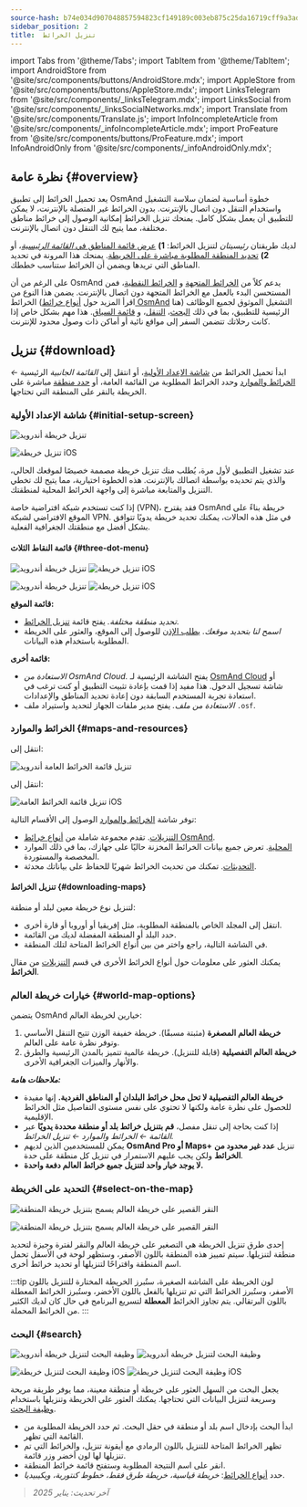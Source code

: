 ```yaml
---
source-hash: b74e034d907048857594823cf149189c003eb875c25da16719cff9a3addc6202
sidebar_position: 2
title:  تنزيل الخرائط
---
```

import Tabs from '@theme/Tabs';
import TabItem from '@theme/TabItem';
import AndroidStore from '@site/src/components/buttons/AndroidStore.mdx';
import AppleStore from '@site/src/components/buttons/AppleStore.mdx';
import LinksTelegram from '@site/src/components/_linksTelegram.mdx';
import LinksSocial from '@site/src/components/_linksSocialNetworks.mdx';
import Translate from '@site/src/components/Translate.js';
import InfoIncompleteArticle from '@site/src/components/_infoIncompleteArticle.mdx';
import ProFeature from '@site/src/components/buttons/ProFeature.mdx';
import InfoAndroidOnly from '@site/src/components/_infoAndroidOnly.mdx';




## نظرة عامة {#overview}

يعد تحميل الخرائط إلى تطبيق OsmAnd خطوة أساسية لضمان سلاسة التشغيل واستخدام التنقل دون اتصال بالإنترنت. بدون الخرائط غير المتصلة بالإنترنت، لا يمكن للتطبيق أن يعمل بشكل كامل. يمنحك تنزيل الخرائط إمكانية الوصول إلى خرائط مناطق مختلفة، مما يتيح لك التنقل دون اتصال بالإنترنت.

لديك طريقتان *رئيسيتان* لتنزيل الخرائط: **1)** [عرض قائمة المناطق في *القائمة الرئيسية*](#maps-and-resources)، أو **2)** [تحديد المنطقة المطلوبة مباشرة على الخريطة](#select-on-the-map). يمنحك هذا المرونة في تحديد المناطق التي تريدها ويضمن أن الخرائط ستناسب خططك.

على الرغم من أن OsmAnd يدعم كلاً من [الخرائط المتجهة](../map/vector-maps.md) و [الخرائط النقطية](../map/raster-maps.md)، فمن المستحسن البدء بالعمل مع الخرائط المتجهة دون اتصال بالإنترنت. يضمن هذا النوع من الخرائط (اقرأ المزيد حول [أنواع خرائط OsmAnd](../personal/maps-resources.md#map-types) هنا) التشغيل الموثوق لجميع الوظائف الرئيسية للتطبيق، بما في ذلك [البحث](../search/index.md)، [التنقل](../navigation/index.md)، و [قائمة السياق](../map/map-context-menu.md). هذا مهم بشكل خاص إذا كانت رحلاتك تتضمن السفر إلى مواقع نائية أو أماكن ذات وصول محدود للإنترنت.


## تنزيل {#download}

ابدأ تحميل الخرائط من [شاشة الإعداد الأولية](#initial-setup-screen)، أو انتقل إلى *القائمة الجانبية* الرئيسية *←* [الخرائط والموارد](#maps-and-resources) وحدد الخرائط المطلوبة من القائمة العامة، أو [حدد منطقة](#select-on-the-map) مباشرة على الخريطة بالنقر على المنطقة التي تحتاجها.


### شاشة الإعداد الأولية {#initial-setup-screen}

<Tabs groupId="operating-systems">

<TabItem value="android" label="أندرويد">

![تنزيل خريطة أندرويد](@site/static/img/steps/start_screen_first_screen_andr.png)

</TabItem>

<TabItem value="ios" label="iOS">

![تنزيل خريطة iOS](@site/static/img/steps/start_screen_first_screen_ios.png)

</TabItem>

</Tabs>

عند تشغيل التطبيق لأول مرة، يُطلب منك تنزيل خريطة مصممة خصيصًا لموقعك الحالي، والذي يتم تحديده بواسطة اتصالك بالإنترنت. هذه الخطوة اختيارية، مما يتيح لك تخطي التنزيل والمتابعة مباشرة إلى واجهة الخرائط المحلية لمنطقتك.

إذا كنت تستخدم شبكة افتراضية خاصة (VPN)، فقد يقترح OsmAnd خريطة بناءً على الموقع الافتراضي لشبكة VPN. في مثل هذه الحالات، يمكنك تحديد خريطة يدويًا تتوافق بشكل أفضل مع منطقتك الجغرافية الفعلية.


#### قائمة النقاط الثلاث {#three-dot-menu}

<Tabs groupId="operating-systems">

<TabItem value="android" label="أندرويد">

![تنزيل خريطة أندرويد](@site/static/img/steps/start_screen_first_screen_location_andr.png) ![تنزيل خريطة iOS](@site/static/img/steps/start_screen_first_screen_other_andr.png)

</TabItem>

<TabItem value="ios" label="iOS">

![تنزيل خريطة أندرويد](@site/static/img/steps/start_screen_first_screen_location_ios.png) ![تنزيل خريطة iOS](@site/static/img/steps/start_screen_first_screen_other_ios.png)

</TabItem>

</Tabs>

**قائمة الموقع:**

- *تحديد منطقة مختلفة.* يفتح قائمة [تنزيل الخرائط](#maps-and-resources).
- *اسمح لنا بتحديد موقعك.* [يطلب الإذن](../start-with/first-steps.md#permission-to-access-the-location) للوصول إلى الموقع، والعثور على الخريطة المطلوبة باستخدام هذه البيانات.

**قائمة أخرى:**

- *الاستعادة من OsmAnd Cloud.* يفتح الشاشة الرئيسية لـ [OsmAnd Cloud](../personal/osmand-cloud.md) أو شاشة تسجيل الدخول. هذا مفيد إذا قمت بإعادة تثبيت التطبيق أو كنت ترغب في استعادة تجربة المستخدم السابقة دون إعادة تحديد المناطق والإعدادات.
- *الاستعادة من ملف.* يفتح مدير ملفات الجهاز لتحديد واستيراد ملف `.osf`.


### الخرائط والموارد {#maps-and-resources}

<Tabs groupId="operating-systems">

<TabItem value="android" label="أندرويد">

انتقل إلى: *<Translate android="true" ids="shared_string_menu,maps_and_resources,downloads"/>*

![تنزيل قائمة الخرائط العامة أندرويد](@site/static/img/personal/maps/download_menu_andr.png)

</TabItem>

<TabItem value="ios" label="iOS">

انتقل إلى: *<Translate ios="true" ids="shared_string_menu,res_mapsres"/>*

![تنزيل قائمة الخرائط العامة iOS](@site/static/img/personal/maps/download_menu_ios.png)

</TabItem>

</Tabs>

توفر شاشة [الخرائط والموارد](../personal/maps-resources.md) الوصول إلى الأقسام التالية:

- [التنزيلات](../personal/maps-resources.md#downloads). تقدم مجموعة شاملة من [أنواع خرائط OsmAnd](../personal/maps-resources.md#map-types).
- [المحلية](../personal/maps-resources.md#local). تعرض جميع بيانات الخرائط المخزنة حاليًا على جهازك، بما في ذلك الموارد المخصصة والمستوردة.
- [التحديثات](../personal/maps-resources.md#updates). تمكنك من تحديث الخرائط شهريًا للحفاظ على بياناتك محدثة.

#### تنزيل الخرائط {#downloading-maps}

لتنزيل نوع خريطة معين لبلد أو منطقة:

- انتقل إلى المجلد الخاص بالمنطقة المطلوبة، مثل إفريقيا أو أوروبا أو قارة أخرى.
- حدد البلد أو المنطقة المفضلة لديك من القائمة.
- في الشاشة التالية، راجع واختر من بين أنواع الخرائط المتاحة لتلك المنطقة.

يمكنك العثور على معلومات حول أنواع الخرائط الأخرى في قسم [التنزيلات](../personal/maps-resources.md#downloads) من مقال **الخرائط**.

### خيارات خريطة العالم {#world-map-options}

يتضمن OsmAnd خيارين لخريطة العالم:

1. **خريطة العالم المصغرة** (مثبتة مسبقًا). خريطة خفيفة الوزن تتيح التنقل الأساسي وتوفر نظرة عامة على العالم.
2. **خريطة العالم التفصيلية** (قابلة للتنزيل). خريطة عالمية تتميز بالمدن الرئيسية والطرق والأنهار والميزات الجغرافية الأخرى.

***ملاحظات هامة:***

- **خريطة العالم التفصيلية لا تحل محل خرائط البلدان أو المناطق الفردية.** إنها مفيدة للحصول على نظرة عامة ولكنها لا تحتوي على نفس مستوى التفاصيل مثل الخرائط الإقليمية.
- إذا كنت بحاجة إلى تنقل مفصل، **قم بتنزيل خرائط بلد أو منطقة محددة يدويًا** عبر *القائمة ← الخرائط والموارد ← تنزيل الخرائط.*
- يمكن للمستخدمين الذين لديهم **OsmAnd Pro أو Maps+** تنزيل **عدد غير محدود من الخرائط** ولكن يجب عليهم الاستمرار في تنزيل كل منطقة على حدة.
- **لا يوجد خيار واحد لتنزيل جميع خرائط العالم دفعة واحدة.**


### التحديد على الخريطة {#select-on-the-map}

<Tabs groupId="operating-systems">

<TabItem value="android" label="أندرويد">

![النقر القصير على خريطة العالم يسمح بتنزيل خريطة المنطقة](@site/static/img/map/download_region_map_via_worldmap.png)

</TabItem>

<TabItem value="ios" label="iOS">

![النقر القصير على خريطة العالم يسمح بتنزيل خريطة المنطقة](@site/static/img/settings/download_region_map_via_worldmap_ios.png)

</TabItem>

</Tabs>

إحدى طرق تنزيل الخريطة هي التصغير على خريطة العالم والنقر لفترة وجيزة لتحديد منطقة لتنزيلها. سيتم تمييز هذه المنطقة باللون الأصفر، وستظهر لوحة في الأسفل تحمل اسم المنطقة واقتراحًا لتنزيلها أو تحديد خرائط أخرى.

:::tip لون الخريطة
على الشاشة الصغيرة، ستُبرز الخريطة المختارة للتنزيل باللون الأصفر، وستُبرز الخرائط التي تم تنزيلها بالفعل باللون الأخضر، وستُبرز الخرائط المعطلة باللون البرتقالي. يتم تجاوز الخرائط **المعطلة** لتسريع البرنامج في حال كان لديك الكثير من الخرائط المحملة.
:::

### البحث {#search}

<Tabs groupId="operating-systems">

<TabItem value="android" label="أندرويد">

![وظيفة البحث لتنزيل خريطة أندرويد](@site/static/img/settings/search_download_map_3_andr.png) ![وظيفة البحث لتنزيل خريطة أندرويد](@site/static/img/settings/search_download_map_4_andr.png)

</TabItem>

<TabItem value="ios" label="iOS">

![وظيفة البحث لتنزيل خريطة iOS](@site/static/img/settings/search_download_map_1_ios.png) ![وظيفة البحث لتنزيل خريطة iOS](@site/static/img/settings/search_download_map_2_ios.png)

</TabItem>

</Tabs>

يجعل البحث من السهل العثور على خريطة أو منطقة معينة، مما يوفر طريقة مريحة وسريعة لتنزيل البيانات التي تحتاجها. يمكنك العثور على الخريطة وتنزيلها باستخدام [وظيفة البحث](../search/index.md).

- ابدأ البحث بإدخال اسم بلد أو منطقة في حقل البحث. ثم حدد الخريطة المطلوبة من القائمة التي تظهر.
- تظهر الخرائط المتاحة للتنزيل باللون الرمادي مع أيقونة تنزيل، والخرائط التي تم تنزيلها لها لون أخضر وزر قائمة.
- انقر على اسم النتيجة المطلوبة وستفتح قائمة خرائط المنطقة.
- حدد [أنواع الخرائط](../personal/maps-resources.md#map-types): *خريطة قياسية، خريطة طرق فقط، خطوط كنتورية، ويكيبيديا*.

> *آخر تحديث: يناير 2025*